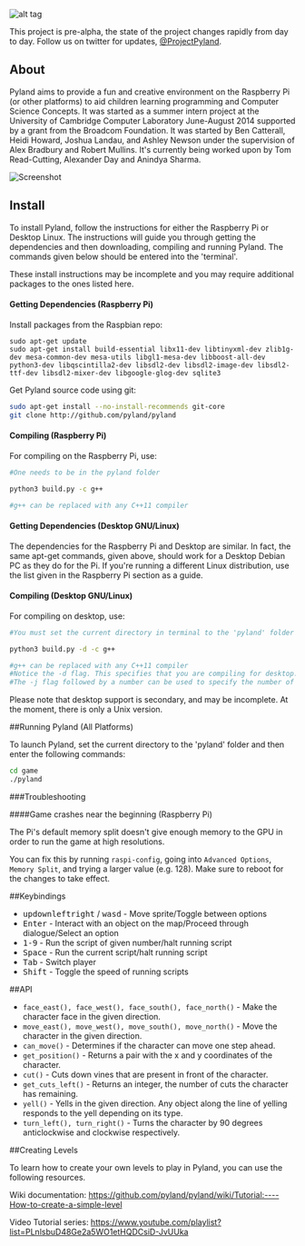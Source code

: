 
![alt tag](https://raw.githubusercontent.com/pyland/pyland/master/small_logo.png)

This project is pre-alpha, the state of the project changes rapidly from day to day. Follow us on twitter for updates, [@ProjectPyland](http://twitter.com/ProjectPyland).

## About

Pyland aims to provide a fun and creative environment on the Raspberry Pi (or
other platforms) to aid children learning programming and Computer Science
Concepts. It was started as a summer intern project at the University of
Cambridge Computer Laboratory June-August 2014 supported by a grant from the
Broadcom Foundation. It was started by Ben Catterall, Heidi Howard, Joshua
Landau, and Ashley Newson under the supervision of Alex Bradbury and Robert
Mullins. It's currently being worked upon by Tom Read-Cutting, Alexander Day and Anindya Sharma.

![Screenshot](https://raw.githubusercontent.com/pyland/pyland/master/screenshot.png)

## Install

To install Pyland, follow the instructions for either the Raspberry Pi or Desktop Linux. The instructions will guide you through getting the dependencies and then downloading, compiling and running Pyland. The commands given below should be entered into the 'terminal'.

These install instructions may be incomplete and you may require additional packages to the ones listed here.

#### Getting Dependencies (Raspberry Pi)

Install packages from the Raspbian repo:
```
sudo apt-get update
sudo apt-get install build-essential libx11-dev libtinyxml-dev zlib1g-dev mesa-common-dev mesa-utils libgl1-mesa-dev libboost-all-dev python3-dev libqscintilla2-dev libsdl2-dev libsdl2-image-dev libsdl2-ttf-dev libsdl2-mixer-dev libgoogle-glog-dev sqlite3
```

Get Pyland source code using git:
```bash
sudo apt-get install --no-install-recommends git-core
git clone http://github.com/pyland/pyland
```

#### Compiling (Raspberry Pi)

For compiling on the Raspberry Pi, use:

```bash
#One needs to be in the pyland folder

python3 build.py -c g++

#g++ can be replaced with any C++11 compiler
```

#### Getting Dependencies (Desktop GNU/Linux)

The dependencies for the Raspberry Pi and Desktop are similar. In fact, the same apt-get commands, given above, should work for a Desktop Debian PC as they do for the Pi. If you're running a different Linux distribution, use the list given in the Raspberry Pi section as a guide.

#### Compiling (Desktop GNU/Linux)

For compiling on desktop, use:

```bash
#You must set the current directory in terminal to the 'pyland' folder (that was downloaded from github)

python3 build.py -d -c g++

#g++ can be replaced with any C++11 compiler
#Notice the -d flag. This specifies that you are compiling for desktop.
#The -j flag followed by a number can be used to specify the number of jobs make uses while compiling. (It is not recommended to use this on a Pi, due to memory limitations.)
```

Please note that desktop support is secondary, and may be incomplete. At the moment, there is only a Unix version.

##Running Pyland (All Platforms)

To launch Pyland, set the current directory to the 'pyland' folder and then enter the following commands:

```bash
cd game
./pyland
```

###Troubleshooting

####Game crashes near the beginning (Raspberry Pi)

The Pi's default memory split doesn't give enough memory to the GPU in order to run the game at high resolutions.

You can fix this by running `raspi-config`, going into `Advanced Options`, `Memory Split`, and trying a larger value (e.g. 128). Make sure to reboot for the changes to take effect.

##Keybindings
* <kbd>up</kbd><kbd>down</kbd><kbd>left</kbd><kbd>right</kbd> / <kbd>w</kbd><kbd>a</kbd><kbd>s</kbd><kbd>d</kbd> - Move sprite/Toggle between options
* <kbd>Enter</kbd> - Interact with an object on the map/Proceed through dialogue/Select an option
* <kbd>1-9</kbd> - Run the script of given number/halt running script
* <kbd>Space</kbd> - Run the current script/halt running script
* <kbd>Tab</kbd> - Switch player
* <kbd>Shift</kbd> - Toggle the speed of running scripts

##API

* `face_east(), face_west(), face_south(), face_north()` - Make the character face in the given direction. 
* `move_east(), move_west(), move_south(), move_north()` - Move the character in the given direction. 
* `can_move()` - Determines if the character can move one step ahead.
* `get_position()` - Returns a pair with the x and y coordinates of the character.
* `cut()` - Cuts down vines that are present in front of the character.
* `get_cuts_left()` - Returns an integer, the number of cuts the character has remaining.
* `yell()` - Yells in the given direction. Any object along the line of yelling responds to the yell depending on its type.
* `turn_left(), turn_right()` - Turns the character by 90 degrees anticlockwise and clockwise respectively.

##Creating Levels

To learn how to create your own levels to play in Pyland, you can use the following resources.

Wiki documentation:
https://github.com/pyland/pyland/wiki/Tutorial:----How-to-create-a-simple-level

Video Tutorial series:
https://www.youtube.com/playlist?list=PLnlsbuD48Ge2a5WO1etHQDCsiD-JvUUka
